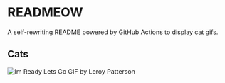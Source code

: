 # READMEOW

A self-rewriting README powered by GitHub Actions to display cat gifs.

## Cats

![Im Ready Lets Go GIF by Leroy Patterson](https://media4.giphy.com/media/CjmvTCZf2U3p09Cn0h/200.gif?cid=9acd02dardy2d5dr9ox2aijlb90tibqnrlyspjubn122y81s&ep=v1_gifs_search&rid=200.gif&ct=g)
